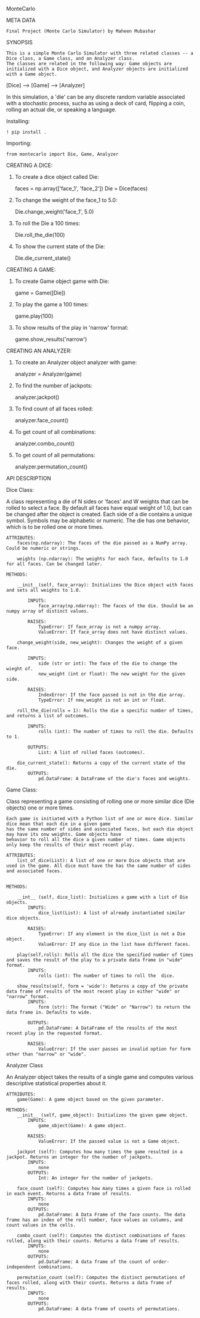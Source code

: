 MonteCarlo


META DATA

    Final Project (Monte Carlo Simulator) by Maheen Mubashar

SYNOPSIS

    This is a simple Monte Carlo Simulator with three related classes -- a Dice class, a Game class, and an Analyzer class.
    The classes are related in the following way: Game objects are initialized with a Dice object, and Analyzer objects are initialized with a Game object.

[Dice] --> [Game] --> [Analyzer]

In this simulation, a 'die' can be any discrete random variable associated with a stochastic process, sucha as using a deck of card, flipping a coin, rolling an actual die, or speaking a language.

Installing:

    ! pip install .

Importing:

    from montecarlo import Die, Game, Analyzer


CREATING A DICE:

1. To create a dice object called Die:

    faces = np.array(['face_1', 'face_2'])
    Die = Dice(faces)


2. To change the weight of the face_1 to 5.0:

    Die.change_weight('face_1', 5.0)


3. To roll the Die a 100 times:

    Die.roll_the_die(100)


4. To show the current state of the Die:

    Die.die_current_state()


CREATING A GAME:

1. To create Game object game with Die:

    game = Game([Die])


2. To play the game a 100 times:

    game.play(100)


3. To show results of the play in 'narrow' format:

    game.show_results('narrow')


CREATING AN ANALYZER:

1. To create an Analyzer object analyzer with game:

    analyzer = Analyzer(game)


2. To find the number of jackpots:

    analyzer.jackpot()


3. To find count of all faces rolled:

    analyzer.face_count()


4. To get count of all combinations:

    analyzer.combo_count()


5. To get count of all permutations:

    analyzer.permutation_count()



API DESCRIPTION

Dice Class:

A class representing a die of N sides or 'faces' and W weights that can be rolled to select a face. By default 
    all faces have equal weight of 1.0, but can be changed after the object is created. Each side of a die contains a
    unique symbol. Symbols may be alphabetic or numeric. The die has one behavior, which is to be rolled one or more times.
    
    ATTRIBUTES:
        faces(np.ndarray): The faces of the die passed as a NumPy array. Could be numeric or strings.
        
        weights (np.ndarray): The weights for each face, defaults to 1.0 for all faces. Can be changed later.
        
    METHODS:
        
        __init__(self, face_array): Initializes the Dice object with faces and sets all weights to 1.0.
        
            INPUTS: 
                face_array(np.ndarray): The faces of the die. Should be an numpy array of distinct values.
            
            RAISES:
                TypeError: If face_array is not a numpy array.
                ValueError: If face_array does not have distinct values.
        
        change_weight(side, new_weight): Changes the weight of a given face.
        
            INPUTS:
                side (str or int): The face of the die to change the wieght of.
                new_weight (int or float): The new weight for the given side.
                
            RAISES:
                IndexError: If the face passed is not in the die array.
                TypeError: If new_weight is not an int or float.
            
        roll_the_die(rolls = 1): Rolls the die a specific number of times, and returns a list of outcomes.
        
            INPUTS:
                rolls (int): The number of times to roll the die. Defaults to 1.
        
            OUTPUTS: 
                List: A list of rolled faces (outcomes).
            
        die_current_state(): Returns a copy of the current state of the die.
            OUTPUTS:
                pd.DataFrame: A DataFrame of the die's faces and weights.
                
 
Game Class:

Class representing a game consisting of rolling one or more similar dice (Die objects) one or more times. 
    
    Each game is initiated with a Python list of one or more dice. Similar dice mean that each die in a given game 
    has the same number of sides and associated faces, but each die object may have its onw weights. Game objects have 
    behavior to roll all the dice a given number of times. Game objects only keep the results of their most recent play.
    
    ATTRIBUTES:
        list_of_dice(List): A list of one or more Dice objects that are used in the game. All dice must have the has the same number of sides and associated faces.
        
    
    METHODS:
        
        __int__ (self, dice_list): Initializes a game with a list of Die objects.
            INPUTS:
                dice_list(List): A list of already instantiated similar dice objects.
            
            RAISES: 
                TypeError: If any element in the dice_list is not a Die object.
                ValueError: If any dice in the list have different faces.
                
        play(self,rolls): Rolls all the dice the specified number of times and saves the result of the play to a private data frame in "wide" format.
            INPUTS:
                rolls (int): The number of times to roll the  dice.
        
        show_results(self, form = 'wide'): Returns a copy of the private data frame of results of the most recent play in either "wide" or "narrow" format.
            INPUTS: 
                form (str): The format ("Wide" or "Narrow") to return the data frame in. Defaults to wide. 
        
            OUTPUTS:
                pd.DataFrame: A DataFrame of the results of the most recent play in the requested format.
            
            RAISES:
                ValueError: If the user passes an invalid option for form other than "narrow" or "wide".
                
Analyzer Class

An Analyzer object takes the results of a single game and computes various descriptive statistical properties about it.
    
    ATTRIBUTES:
        game(Game): A game object based on the given parameter.        
 
    METHODS:
        __init__ (self, game_object): Initializes the given game object.
            INPUTS: 
                game_object(Game): A game object.
        
            RAISES:
                ValueError: If the passed value is not a Game object.
        
        jackpot (self): Computes how many times the game resulted in a jackpot. Returns an integer for the number of jackpots.
            INPUTS:
                none
            OUTPUTS:
                Int: An integer for the number of jackpots.
        
        face_count (self): Computes how many times a given face is rolled in each event. Returns a data frame of results.
            INPUTS:
                none
            OUTPUTS: 
                pd.DataFrame: A Data Frame of the face counts. The data frame has an index of the roll number, face values as columns, and count values in the cells.  
        
        combo_count (self): Computes the distinct combinations of faces rolled, along with their counts. Returns a data frame of results.
            INPUTS:
                none
            OUTPUTS:
                pd.DataFrame: A data frame of the count of order-independent combinations. 
                
        permutation_count (self): Computes the distinct permutations of faces rolled, along with their counts. Returns a data frame of results.
            INPUTS:
                none
            OUTPUTS:
                pd.DataFrame: A data frame of counts of permutations.
    
